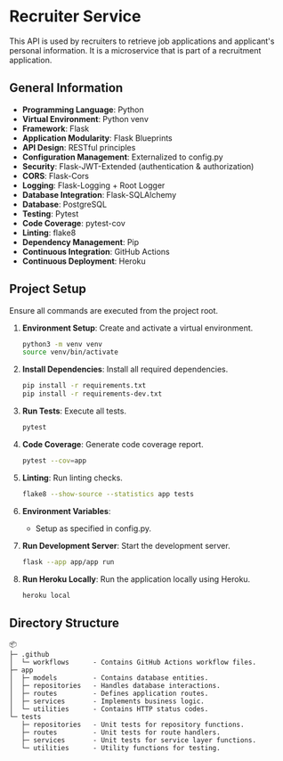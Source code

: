 # Recruiter Service

This API is used by recruiters to retrieve job applications and applicant's personal information. It is a microservice
that is part of a recruitment application.

## General Information

- **Programming Language**: Python
- **Virtual Environment**: Python venv
- **Framework**: Flask
- **Application Modularity**: Flask Blueprints
- **API Design**: RESTful principles
- **Configuration Management**: Externalized to config.py
- **Security**: Flask-JWT-Extended (authentication & authorization)
- **CORS**: Flask-Cors
- **Logging**: Flask-Logging + Root Logger
- **Database Integration**: Flask-SQLAlchemy
- **Database**: PostgreSQL
- **Testing**: Pytest
- **Code Coverage**: pytest-cov
- **Linting**: flake8
- **Dependency Management**: Pip
- **Continuous Integration**: GitHub Actions
- **Continuous Deployment**: Heroku

## Project Setup

Ensure all commands are executed from the project root.

1. **Environment Setup**: Create and activate a virtual environment.
    ```bash
    python3 -m venv venv
    source venv/bin/activate
    ```

2. **Install Dependencies**: Install all required dependencies.
    ```bash
    pip install -r requirements.txt
    pip install -r requirements-dev.txt
    ```

3. **Run Tests**: Execute all tests.
    ```bash
    pytest
    ```

4. **Code Coverage**: Generate code coverage report.
    ```bash
    pytest --cov=app
    ```

5. **Linting**: Run linting checks.
    ```bash
   flake8 --show-source --statistics app tests
    ```

6. **Environment Variables**:
    - Setup as specified in config.py.


7. **Run Development Server**: Start the development server.
    ```bash
    flask --app app/app run
    ```

8. **Run Heroku Locally**: Run the application locally using Heroku.
    ```bash
    heroku local
    ```

## Directory Structure

```
📦 
├─ .github
│  └─ workflows      - Contains GitHub Actions workflow files.
├─ app
│  ├─ models         - Contains database entities.
│  ├─ repositories   - Handles database interactions.
│  ├─ routes         - Defines application routes.
│  ├─ services       - Implements business logic.
│  └─ utilities      - Contains HTTP status codes.
└─ tests
   ├─ repositories   - Unit tests for repository functions.
   ├─ routes         - Unit tests for route handlers.
   ├─ services       - Unit tests for service layer functions.
   └─ utilities      - Utility functions for testing.
```